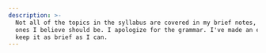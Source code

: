 ```yaml
---
description: >-
  Not all of the topics in the syllabus are covered in my brief notes, only the
  ones I believe should be. I apologize for the grammar. I've made an effort to
  keep it as brief as I can.
---
```

